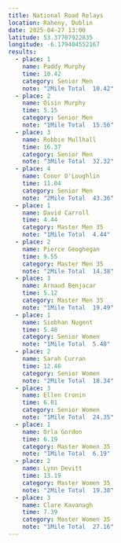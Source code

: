 ```yaml
---
title: National Road Relays
location: Raheny, Dublin
date: 2025-04-27 13:00
latitude: 53.37707922835
longitude: -6.179404552167
results:
  - place: 1
    name: Paddy Murphy
    time: 10.42
    category: Senior Men
    note: "2Mile Total  10.42"
  - place: 2
    name: Oisin Murphy
    time: 5.15
    category: Senior Men
    note: "1Mile Total  15.56"
  - place: 3
    name: Robbie Mullhall
    time: 16.37
    category: Senior Men
    note: "3Mile Total  32.32"
  - place: 4
    name: Conor O'Loughlin
    time: 11.04
    category: Senior Men
    note: "2Mile Total  43.36"
  - place: 1
    name: David Carroll
    time: 4.44
    category: Master Men 35
    note: "1Mile Total  4.44"
  - place: 2
    name: Pierce Geoghegan
    time: 9.55
    category: Master Men 35
    note: "2Mile Total  14.38"
  - place: 3
    name: Arnaud Benjacar
    time: 5.12
    category: Master Men 35
    note: "1Mile Total  19.49"
  - place: 1
    name: Siobhan Nugent
    time: 5.48
    category: Senior Women
    note: "1Mile Total  5.48"
  - place: 2
    name: Sarah Curran
    time: 12.46
    category: Senior Women
    note: "2Mile Total  18.34"
  - place: 3
    name: Ellen Cronin
    time: 6.01
    category: Senior Women
    note: "1Mile Total  24.35"
  - place: 1
    name: Orla Gordon
    time: 6.19
    category: Master Women 35
    note: "1Mile Total  6.19"
  - place: 2
    name: Lynn Devitt
    time: 13.19
    category: Master Women 35
    note: "2Mile Total  19.38"
  - place: 3
    name: Clare Kavanagh
    time: 7.39
    category: Master Women 35
    note: "1Mile Total  27.16"
---
```

